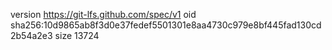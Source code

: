 version https://git-lfs.github.com/spec/v1
oid sha256:10d9865ab8f3d0e37fedef5501301e8aa4730c979e8bf445fad130cd2b54a2e3
size 13724
